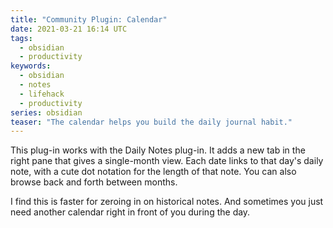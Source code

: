 ```yaml
---
title: "Community Plugin: Calendar"
date: 2021-03-21 16:14 UTC
tags:
  - obsidian
  - productivity
keywords:
  - obsidian
  - notes
  - lifehack
  - productivity
series: obsidian
teaser: "The calendar helps you build the daily journal habit."
---
```


This plug-in works with the Daily Notes plug-in. It adds a new tab in the right pane that gives a single-month view. Each date links to that day's daily note, with a cute dot notation for the length of that note. You can also browse back and forth between months.

I find this is faster for zeroing in on historical notes. And sometimes you just need another calendar right in front of you during the day.
